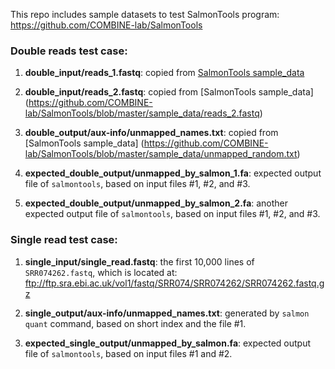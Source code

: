 This repo includes sample datasets to test SalmonTools program:
https://github.com/COMBINE-lab/SalmonTools

### Double reads test case:

1. **double_input/reads_1.fastq**: copied from [SalmonTools sample_data](https://github.com/COMBINE-lab/SalmonTools/blob/master/sample_data/reads_1.fastq)

2. **double_input/reads_2.fastq**: copied from [SalmonTools sample_data]
(https://github.com/COMBINE-lab/SalmonTools/blob/master/sample_data/reads_2.fastq)

3. **double_output/aux-info/unmapped_names.txt**: copied from [SalmonTools sample_data]
(https://github.com/COMBINE-lab/SalmonTools/blob/master/sample_data/unmapped_random.txt)

4. **expected_double_output/unmapped_by_salmon_1.fa**:
expected output file of `salmontools`, based on input files #1, #2, and #3.

5. **expected_double_output/unmapped_by_salmon_2.fa**:
another expected output file of `salmontools`, based on input files #1, #2, and #3.

### Single read test case:

1. **single_input/single_read.fastq**:
the first 10,000 lines of `SRR074262.fastq`, which is located at:
ftp://ftp.sra.ebi.ac.uk/vol1/fastq/SRR074/SRR074262/SRR074262.fastq.gz

2. **single_output/aux-info/unmapped_names.txt**:
generated by `salmon quant` command, based on short index and the file #1.

3. **expected_single_output/unmapped_by_salmon.fa**:
expected output file of `salmontools`, based on input files #1 and #2.
